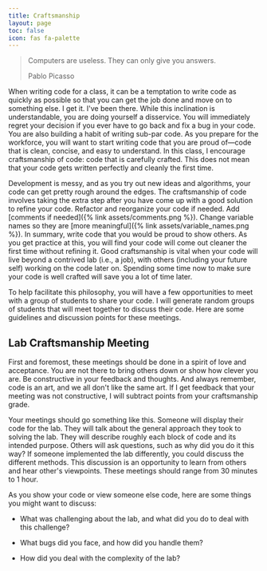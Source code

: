 ```yaml
---
title: Craftsmanship
layout: page
toc: false
icon: fas fa-palette
---
```


> Computers are useless. They can only give you answers.
> 
> Pablo Picasso

When writing code for a class, it can be a temptation to write code as quickly as possible so that you can get the job done and move on to something else. I get it. I've been there. While this inclination is understandable, you are doing yourself a disservice. You will immediately regret your decision if you ever have to go back and fix a bug in your code. You are also building a habit of writing sub-par code. As you prepare for the workforce, you will want to start writing code that you are proud of—code that is clean, concise, and easy to understand. In this class, I encourage craftsmanship of code: code that is carefully crafted. This does not mean that your code gets written perfectly and cleanly the first time.

Development is messy, and as you try out new ideas and algorithms, your code can get pretty rough around the edges. The craftsmanship of code involves taking the extra step after you have come up with a good solution to refine your code. Refactor and reorganize your code if needed. Add [comments if needed]({% link assets/comments.png %}). Change variable names so they are [more meaningful]({% link assets/variable_names.png %}). In summary, write code that you would be proud to show others. As you get practice at this, you will find your code will come out cleaner the first time without refining it. Good craftsmanship is vital when your code will live beyond a contrived lab (i.e., a job), with others (including your future self) working on the code later on. Spending some time now to make sure your code is well crafted will save you a lot of time later.

To help facilitate this philosophy, you will have a few opportunities to meet with a group of students to share your code. I will generate random groups of students that will meet together to discuss their code. Here are some guidelines and discussion points for these meetings.


## Lab Craftsmanship Meeting

First and foremost, these meetings should be done in a spirit of love and acceptance. You are not there to bring others down or show how clever you are. Be constructive in your feedback and thoughts. And always remember, code is an art, and we all don't like the same art. If I get feedback that your meeting was not constructive, I will subtract points from your craftsmanship grade.

Your meetings should go something like this. Someone will display their code for the lab. They will talk about the general approach they took to solving the lab. They will describe roughly each block of code and its intended purpose. Others will ask questions, such as why did you do it this way? If someone implemented the lab differently, you could discuss the different methods. This discussion is an opportunity to learn from others and hear other's viewpoints. These meetings should range from 30 minutes to 1 hour.

As you show your code or view someone else code, here are some things you might want to discuss:

- What was challenging about the lab, and what did you do to deal with this challenge?

- What bugs did you face, and how did you handle them?

- How did you deal with the complexity of the lab?

